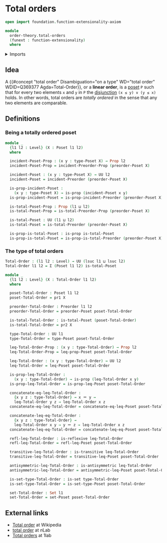 # Total orders

```agda
open import foundation.function-extensionality-axiom

module
  order-theory.total-orders
  (funext : function-extensionality)
  where
```

<details><summary>Imports</summary>

```agda
open import foundation.binary-relations funext
open import foundation.dependent-pair-types
open import foundation.identity-types funext
open import foundation.propositions funext
open import foundation.sets funext
open import foundation.universe-levels

open import order-theory.posets funext
open import order-theory.preorders funext
open import order-theory.total-preorders funext
```

</details>

## Idea

A
{{#concept "total order" Disambiguation="on a type" WD="total order" WDID=Q369377 Agda=Total-Order}},
or a **linear order**, is a [poset](order-theory.posets.md) `P` such that for
every two elements `x` and `y` in `P` the
[disjunction](foundation.disjunction.md) `(x ≤ y) ∨ (y ≤ x)` holds. In other
words, total orders are _totally ordered_ in the sense that any two elements are
comparable.

## Definitions

### Being a totally ordered poset

```agda
module _
  {l1 l2 : Level} (X : Poset l1 l2)
  where

  incident-Poset-Prop : (x y : type-Poset X) → Prop l2
  incident-Poset-Prop = incident-Preorder-Prop (preorder-Poset X)

  incident-Poset : (x y : type-Poset X) → UU l2
  incident-Poset = incident-Preorder (preorder-Poset X)

  is-prop-incident-Poset :
    (x y : type-Poset X) → is-prop (incident-Poset x y)
  is-prop-incident-Poset = is-prop-incident-Preorder (preorder-Poset X)

  is-total-Poset-Prop : Prop (l1 ⊔ l2)
  is-total-Poset-Prop = is-total-Preorder-Prop (preorder-Poset X)

  is-total-Poset : UU (l1 ⊔ l2)
  is-total-Poset = is-total-Preorder (preorder-Poset X)

  is-prop-is-total-Poset : is-prop is-total-Poset
  is-prop-is-total-Poset = is-prop-is-total-Preorder (preorder-Poset X)
```

### The type of total orders

```agda
Total-Order : (l1 l2 : Level) → UU (lsuc l1 ⊔ lsuc l2)
Total-Order l1 l2 = Σ (Poset l1 l2) is-total-Poset

module _
  {l1 l2 : Level} (X : Total-Order l1 l2)
  where

  poset-Total-Order : Poset l1 l2
  poset-Total-Order = pr1 X

  preorder-Total-Order : Preorder l1 l2
  preorder-Total-Order = preorder-Poset poset-Total-Order

  is-total-Total-Order : is-total-Poset (poset-Total-Order)
  is-total-Total-Order = pr2 X

  type-Total-Order : UU l1
  type-Total-Order = type-Poset poset-Total-Order

  leq-Total-Order-Prop : (x y : type-Total-Order) → Prop l2
  leq-Total-Order-Prop = leq-prop-Poset poset-Total-Order

  leq-Total-Order : (x y : type-Total-Order) → UU l2
  leq-Total-Order = leq-Poset poset-Total-Order

  is-prop-leq-Total-Order :
    (x y : type-Total-Order) → is-prop (leq-Total-Order x y)
  is-prop-leq-Total-Order = is-prop-leq-Poset poset-Total-Order

  concatenate-eq-leq-Total-Order :
    {x y z : type-Total-Order} → x ＝ y →
    leq-Total-Order y z → leq-Total-Order x z
  concatenate-eq-leq-Total-Order = concatenate-eq-leq-Poset poset-Total-Order

  concatenate-leq-eq-Total-Order :
    {x y z : type-Total-Order} →
    leq-Total-Order x y → y ＝ z → leq-Total-Order x z
  concatenate-leq-eq-Total-Order = concatenate-leq-eq-Poset poset-Total-Order

  refl-leq-Total-Order : is-reflexive leq-Total-Order
  refl-leq-Total-Order = refl-leq-Poset poset-Total-Order

  transitive-leq-Total-Order : is-transitive leq-Total-Order
  transitive-leq-Total-Order = transitive-leq-Poset poset-Total-Order

  antisymmetric-leq-Total-Order : is-antisymmetric leq-Total-Order
  antisymmetric-leq-Total-Order = antisymmetric-leq-Poset poset-Total-Order

  is-set-type-Total-Order : is-set type-Total-Order
  is-set-type-Total-Order = is-set-type-Poset poset-Total-Order

  set-Total-Order : Set l1
  set-Total-Order = set-Poset poset-Total-Order
```

## External links

- [Total order](https://en.wikipedia.org/wiki/Total_order) at Wikipedia
- [total order](https://ncatlab.org/nlab/show/total+order) at $n$Lab
- [Total orders](https://1lab.dev/Order.Total.html) at 1lab
